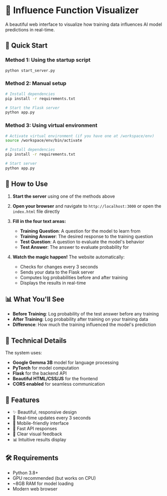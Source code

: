 # 🧠 Influence Function Visualizer

A beautiful web interface to visualize how training data influences AI model predictions in real-time.

## 🚀 Quick Start

### Method 1: Using the startup script
```bash
python start_server.py
```

### Method 2: Manual setup
```bash
# Install dependencies
pip install -r requirements.txt

# Start the Flask server
python app.py
```

### Method 3: Using virtual environment
```bash
# Activate virtual environment (if you have one at /workspace/env)
source /workspace/env/bin/activate

# Install dependencies
pip install -r requirements.txt

# Start server
python app.py
```

## 🎯 How to Use

1. **Start the server** using one of the methods above
2. **Open your browser** and navigate to `http://localhost:3000` or open the `index.html` file directly
3. **Fill in the four text areas:**
   - **Training Question**: A question for the model to learn from
   - **Training Answer**: The desired response to the training question
   - **Test Question**: A question to evaluate the model's behavior
   - **Test Answer**: The answer to evaluate probability for

4. **Watch the magic happen!** The website automatically:
   - Checks for changes every 3 seconds
   - Sends your data to the Flask server
   - Computes log probabilities before and after training
   - Displays the results in real-time

## 📊 What You'll See

- **Before Training**: Log probability of the test answer before any training
- **After Training**: Log probability after training on your training data
- **Difference**: How much the training influenced the model's prediction

## 🔧 Technical Details

The system uses:
- **Google Gemma 3B** model for language processing
- **PyTorch** for model computation
- **Flask** for the backend API
- **Beautiful HTML/CSS/JS** for the frontend
- **CORS enabled** for seamless communication

## 🎨 Features

- ✨ Beautiful, responsive design
- 🔄 Real-time updates every 3 seconds
- 📱 Mobile-friendly interface
- 🚀 Fast API responses
- 🎯 Clear visual feedback
- 📊 Intuitive results display

## 🛠️ Requirements

- Python 3.8+
- GPU recommended (but works on CPU)
- ~8GB RAM for model loading
- Modern web browser